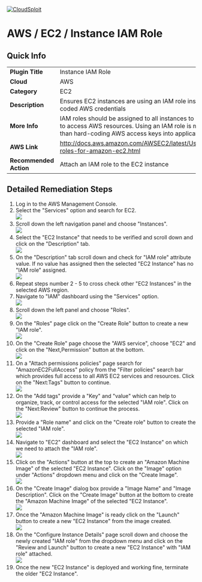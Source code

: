 [![CloudSploit](https://cloudsploit.com/img/logo-new-big-text-100.png "CloudSploit")](https://cloudsploit.com)

# AWS / EC2 / Instance IAM Role

## Quick Info

| | |
|-|-|
| **Plugin Title** | Instance IAM Role |
| **Cloud** | AWS |
| **Category** | EC2 |
| **Description** | Ensures EC2 instances are using an IAM role instead of hard-coded AWS credentials |
| **More Info** | IAM roles should be assigned to all instances to enable them to access AWS resources. Using an IAM role is more secure than hard-coding AWS access keys into application code. |
| **AWS Link** | http://docs.aws.amazon.com/AWSEC2/latest/UserGuide/iam-roles-for-amazon-ec2.html |
| **Recommended Action** | Attach an IAM role to the EC2 instance |

## Detailed Remediation Steps
1. Log in to the AWS Management Console.
2. Select the "Services" option and search for EC2. </br> <img src="/resources/aws/ec2/instance-iam-role/step2.png"/>
3. Scroll down the left navigation panel and choose "Instances". </br>  <img src="/resources/aws/ec2/instance-iam-role/step3.png"/>
4. Select the "EC2 Instance" that needs to be verified and scroll down and click on the "Description" tab. </br> <img src="/resources/aws/ec2/instance-iam-role/step4.png"/>
5. On the "Description" tab scroll down and check for "IAM role" attribute value. If no value has assigned then the selected "EC2 Instance" has no "IAM role" assigned. </br> <img src="/resources/aws/ec2/instance-iam-role/step5.png"/>
6. Repeat steps number 2 - 5 to cross check other "EC2 Instances" in the selected AWS region.</br>
7. Navigate to "IAM" dashboard using the "Services" option.</br> <img src="/resources/aws/ec2/instance-iam-role/step7.png"/>
8. Scroll down the left panel and choose "Roles".</br> <img src="/resources/aws/ec2/instance-iam-role/step8.png"/>
9. On the "Roles" page click on the "Create Role" button to create a new "IAM role".</br> <img src="/resources/aws/ec2/instance-iam-role/step9.png"/>
10. On the "Create Role" page choose the "AWS service", choose "EC2" and click on the "Next,Permission" button at the bottom. </br> <img src="/resources/aws/ec2/instance-iam-role/step10.png"/>
11. On a "Attach permissions policies" page search for "AmazonEC2FullAccess" policy from the "Filter policies" search bar which provides full access to all AWS EC2 services and resources. Click on the "Next:Tags" button to continue. </br> <img src="/resources/aws/ec2/instance-iam-role/step11.png"/>
12. On the "Add tags" provide a "Key" and "value" which can help to organize, track, or control access for the selected "IAM role". Click on the "Next:Review" button to continue the process. </br> <img src="/resources/aws/ec2/instance-iam-role/step12.png"/>
13. Provide a "Role name" and click on the "Create role" button to create the selected "IAM role".</br> <img src="/resources/aws/ec2/instance-iam-role/step13.png"/>
14. Navigate to "EC2" dashboard and select the "EC2 Instance" on which we need to attach the "IAM role".</br> <img src="/resources/aws/ec2/instance-iam-role/step14.png"/>
15. Click on the "Actions" button at the top to create an "Amazon Machine Image" of the selected "EC2 Instance". Click on the "Image" option under "Actions" dropdown menu and click on the "Create Image".</br> <img src="/resources/aws/ec2/instance-iam-role/step15.png"/>
16. On the "Create Image" dialog box provide a "Image Name" and "Image Description". Click on the "Create Image" button at the bottom to create the "Amazon Machine Image" of the selected "EC2 Instance".</br> <img src="/resources/aws/ec2/instance-iam-role/step16.png"/>
17. Once the "Amazon Machine Image" is ready click on the "Launch" button to create a new "EC2 Instance" from the image created.</br> <img src="/resources/aws/ec2/instance-iam-role/step17.png"/>
18. On the "Configure Instance Details" page scroll down and choose the newly created "IAM role" from the dropdown menu and click on the "Review and Launch" button to create a new "EC2 Instance" with "IAM role" attached. </br> <img src="/resources/aws/ec2/instance-iam-role/step18.png"/>
19. Once the new "EC2 Instance" is deployed and working fine, terminate the older "EC2 Instance".</br>



